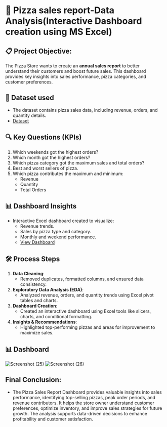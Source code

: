 # 🍕 Pizza sales report-Data Analysis(Interactive Dashboard creation using MS Excel)
## 📋 Project Objective:
The Pizza Store wants to create an **annual sales report** to better understand their customers and boost future sales. This dashboard provides key insights into sales performance, pizza categories, and customer preferences.

## 📂 Dataset used
- The dataset contains pizza sales data, including revenue, orders, and quantity details.
- <a href="https://github.com/dheivii/pizza_dashboard/blob/main/pizza_sales.csv">Dataset</a>


## 🔍 Key Questions (KPIs)
1. Which weekends got the highest orders?
2. Which month got the highest orders?
3. Which pizza category got the maximum sales and total orders?
4. Best and worst sellers of pizza.
5. Which pizza contributes the maximum and minimum:
   - Revenue
   - Quantity
   - Total Orders

## 📊 Dashboard Insights
- Interactive Excel dashboard created to visualize:
  - Revenue trends.
  - Sales by pizza type and category.
  - Monthly and weekend performance.
  - <a href="https://github.com/dheivii/pizza_dashboard/blob/main/pizza_dashboard(powerBi).pdf">View Dashboard</a>

## 🛠️ Process Steps
1. **Data Cleaning**:
   - Removed duplicates, formatted columns, and ensured data consistency.
2. **Exploratory Data Analysis (EDA)**:
   - Analyzed revenue, orders, and quantity trends using Excel pivot tables and charts.
3. **Dashboard Creation**:
   - Created an interactive dashboard using Excel tools like slicers, charts, and conditional formatting.
4. **Insights & Recommendations**:
   - Highlighted top-performing pizzas and areas for improvement to maximize sales.

## 📊 Dashboard
![Screenshot (25)](https://github.com/user-attachments/assets/98539d49-2967-48ac-9a46-bffbd261f240)
![Screenshot (26)](https://github.com/user-attachments/assets/cc66fbdc-82d6-4e7b-a2ac-e584a45c42ee)

## Final Conclusion:
- The Pizza Sales Report Dashboard provides valuable insights into sales performance, identifying top-selling pizzas, peak order periods, and revenue contributors. It helps the store owner understand customer preferences, optimize inventory, and improve sales strategies for future growth. The analysis supports data-driven decisions to enhance profitability and customer satisfaction.


